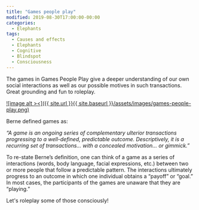 ```yaml
---
title: "Games people play"
modified: 2019-08-30T17:00:00-00:00
categories:
  - Elephants
tags:
  - Causes and effects
  - Elephants
  - Cognitive
  - Blindspot
  - Consciousness
---
```


The games in Games People Play give a deeper understanding of our own social interactions as well as our possible motives in such transactions. Great grounding and fun to roleplay.

[![image alt ><]({{ site.url }}{{ site.baseurl }}/assets/images/games-people-play.png)](https://archive.org/details/gamespeopleplay000bern)

Berne defined games as:

_“A game is an ongoing series of complementary ulterior transactions progressing to a well-defined, predictable outcome. Descriptively, it is a recurring set of transactions… with a concealed motivation… or gimmick.”_

To re-state Berne’s definition, one can think of a game as a series of interactions (words, body language, facial expressions, etc.) between two or more people that follow a predictable pattern. The interactions ultimately progress to an outcome in which one individual obtains a “payoff” or “goal.” In most cases, the participants of the games are unaware that they are “playing.”

Let's roleplay some of those consciously! 

